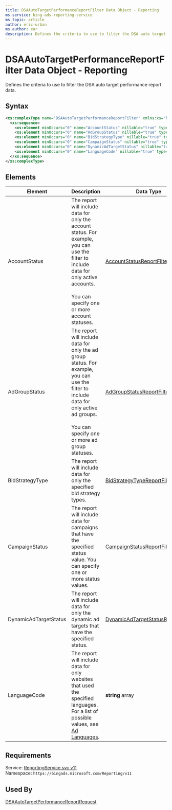 ```yaml
---
title: DSAAutoTargetPerformanceReportFilter Data Object - Reporting
ms.service: bing-ads-reporting-service
ms.topic: article
author: eric-urban
ms.author: eur
description: Defines the criteria to use to filter the DSA auto target performance report data.
---
```

# DSAAutoTargetPerformanceReportFilter Data Object - Reporting
Defines the criteria to use to filter the DSA auto target performance report data.

## Syntax
```xml
<xs:complexType name="DSAAutoTargetPerformanceReportFilter" xmlns:xs="http://www.w3.org/2001/XMLSchema">
  <xs:sequence>
    <xs:element minOccurs="0" name="AccountStatus" nillable="true" type="tns:AccountStatusReportFilter" />
    <xs:element minOccurs="0" name="AdGroupStatus" nillable="true" type="tns:AdGroupStatusReportFilter" />
    <xs:element minOccurs="0" name="BidStrategyType" nillable="true" type="tns:BidStrategyTypeReportFilter" />
    <xs:element minOccurs="0" name="CampaignStatus" nillable="true" type="tns:CampaignStatusReportFilter" />
    <xs:element minOccurs="0" name="DynamicAdTargetStatus" nillable="true" type="tns:DynamicAdTargetStatusReportFilter" />
    <xs:element minOccurs="0" name="LanguageCode" nillable="true" type="q33:ArrayOfstring" xmlns:q33="http://schemas.microsoft.com/2003/10/Serialization/Arrays" />
  </xs:sequence>
</xs:complexType>
```

## <a name="elements"></a>Elements

|Element|Description|Data Type|
|-----------|---------------|-------------|
|<a name="accountstatus"></a>AccountStatus|The report will include data for only the account status. For example, you can use the filter to include data for only active accounts.<br /><br />You can specify one or more account statuses.|[AccountStatusReportFilter](accountstatusreportfilter.md)|
|<a name="adgroupstatus"></a>AdGroupStatus|The report will include data for only the ad group status. For example, you can use the filter to include data for only active ad groups.<br /><br />You can specify one or more ad group statuses.|[AdGroupStatusReportFilter](adgroupstatusreportfilter.md)|
|<a name="bidstrategytype"></a>BidStrategyType|The report will include data for only the specified bid strategy types.|[BidStrategyTypeReportFilter](bidstrategytypereportfilter.md)|
|<a name="campaignstatus"></a>CampaignStatus|The report will include data for campaigns that have the specified status value. You can specify one or more status values.|[CampaignStatusReportFilter](campaignstatusreportfilter.md)|
|<a name="dynamicadtargetstatus"></a>DynamicAdTargetStatus|The report will include data for only the dynamic ad targets that have the specified status.|[DynamicAdTargetStatusReportFilter](dynamicadtargetstatusreportfilter.md)|
|<a name="languagecode"></a>LanguageCode|The report will include data for only websites that used the specified languages. For a list of possible values, see [Ad Languages](~/guides/ad-languages.md).|**string** array|

## Requirements
Service: [ReportingService.svc v11](https://reporting.api.bingads.microsoft.com/Api/Advertiser/Reporting/v11/ReportingService.svc)  
Namespace: ```https://bingads.microsoft.com/Reporting/v11```  

## Used By
[DSAAutoTargetPerformanceReportRequest](dsaautotargetperformancereportrequest.md)  
